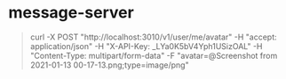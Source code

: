 # message-server

> curl -X POST "http://localhost:3010/v1/user/me/avatar" -H  "accept: application/json" -H  "X-API-Key: _LYa0K5bV4Yph1USizOAL" -H  "Content-Type: multipart/form-data" -F "avatar=@Screenshot from 2021-01-13 00-17-13.png;type=image/png"
